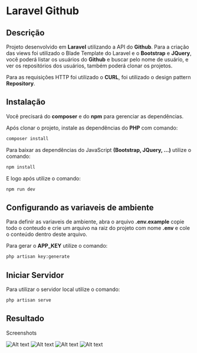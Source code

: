 Laravel Github
======

Descrição
------
Projeto desenvolvido em **Laravel** utilizando a API do **Github**. Para a criação das views foi utilizado o Blade Template do Laravel e o **Bootstrap** e **JQuery**, você poderá listar os usuários do **Github** e buscar pelo nome de usuário, e ver os repositórios dos usuários, também poderá clonar os projetos.

Para as requisições HTTP foi utilizado o **CURL**, foi utilizado o design pattern **Repository**.

Instalação
------
Você precisará do **composer** e do **npm** para gerenciar as dependências.

Após clonar o projeto, instale as dependências do **PHP** com comando:
```bash
composer install
```

Para baixar as dependências do JavaScript **(Bootstrap, JQuery, ...)** utilize o comando:
```bash
npm install
```

E logo após utilize o comando:
```bash
npm run dev
```

Configurando as variaveis de ambiente
------
Para definir as variaveis de ambiente, abra o arquivo **.env.example** copie todo o conteudo e crie um arquivo na raiz do projeto com nome **.env** e cole o conteúdo dentro deste arquivo.

Para gerar o **APP_KEY** utilize o comando:
```bash
php artisan key:generate
```

Iniciar Servidor
------
Para utilizar o servidor local utilize o comando:
```bash
php artisan serve
```

Resultado
------

Screenshots

![Alt text](/../-/raw/master/screenshots/001.png?raw=true "001")
![Alt text](/../-/raw/master/screenshots/002.png?raw=true "002")
![Alt text](/../-/raw/master/screenshots/003.png?raw=true "003")
![Alt text](/../-/raw/master/screenshots/004.png?raw=true "004")
